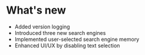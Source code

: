<!--
# DO NOT REMOVE THIS COMMENTED PARAGRAPH

# Update the below variable to process your changes and reflect the version accordingly
# For more info read CONTRIBUTING.md

TYPE=Ninja
-->

# What's new

- Added version logging
- Introduced three new search engines
- Implemented user-selected search engine memory
- Enhanced UI/UX by disabling text selection